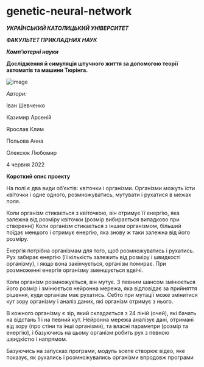 # genetic-neural-network


_**УКРАЇНСЬКИЙ КАТОЛИЦЬКИЙ УНІВЕРСИТЕТ**_

_**ФАКУЛЬТЕТ ПРИКЛАДНИХ НАУК**_

_**Комп’ютерні науки**_



**Дослідження й симуляція штучного життя за допомогою теорії автоматів та машини Тюрінга.**

![image](https://user-images.githubusercontent.com/91616531/172024466-629be312-be9e-4c69-a553-fd1bb2a458b2.png)



*Автори:*

Іван Шевченко

Казимир Арсеній

Ярослав Клим

Польова Анна

Олексюк Любомир


4 червня 2022


**Короткий опис проекту**


На полі є два види об’єктів: квіточки і організми. Організми можуть їсти квіточки і одне одного, розмножуватись, мутувати і рухатися в межах поля.

Коли організм стикається з квіточкою, він отримує її енергію, яка залежна від розміру квіточки (розмір вибирається випадково при створенні)
Коли організм стикається з іншим організмом, більший поїдає меншого і отримує енергію, яка знову ж таки залежна від його розміру.

Енергія потрібна організмам для того, щоб розмножуватись і рухатись. Рух забирає енергію (її кількість залежить від розміру і швидкості організму),  і якщо вона закінчується, організм помирає. При розмноженні енергія організму зменшується вдвічі.

Коли організм розмножується, він мутує. З певним шансом змінюється його розмір і змінюється нейронна мережа, яка відповідає за прийняття рішення, куди організм має рухатись. Себто при мутації може змінитися кут зору організму і аналіз даних, які організм отримує з нього.

В кожного організму є зір, який складається з 24 ліній (очей), які бачать на відстань 1 і на певний кут. Нейронна мережа аналізує дані, отримані від зору (про стіни та інші організми), та власні параметри (розмір та енергію), і базуючись на цьому організм робить рух з певною швидкістю і напрямом.

Базуючись на запусках програми, модуль scene створює відео, яке показує, як рухались і розмножувались організми впродовж програми
